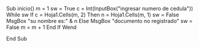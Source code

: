 Sub inicio()
   m = 1
   sw = True
   c = Int(InputBox("ingresar numero de cedula"))
    While sw
     If c = Hoja1.Cells(m, 2) Then
        n = Hoja1.Cells(m, 1)
        sw = False
        MsgBox "su nombre es:" & n
     Else
       MsgBox "documento no registrado"
        sw = False
        m = m + 1
     End If
    Wend
    
   
   
End Sub
